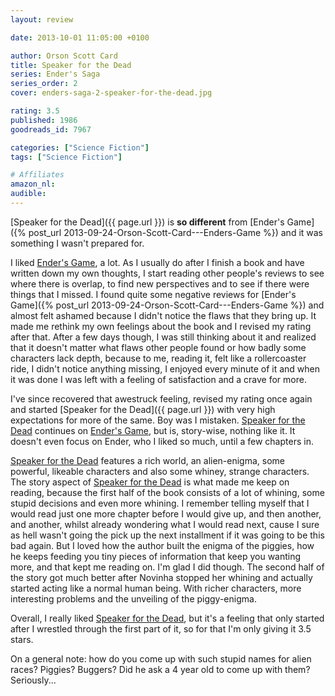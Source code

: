 ```yaml
---
layout: review

date: 2013-10-01 11:05:00 +0100

author: Orson Scott Card
title: Speaker for the Dead
series: Ender's Saga
series_order: 2
cover: enders-saga-2-speaker-for-the-dead.jpg

rating: 3.5
published: 1986
goodreads_id: 7967

categories: ["Science Fiction"]
tags: ["Science Fiction"]

# Affiliates
amazon_nl: 
audible: 
---
```


[Speaker for the Dead]({{ page.url }}) is **so different** from [Ender's Game]({% post_url 2013-09-24-Orson-Scott-Card---Enders-Game %}) and it was something I wasn't prepared for.

<!--more-->

I liked [Ender's Game](2013-09-24-Orson-Scott-Card---Enders-Game.md), a lot. As I usually do after I finish a book and have written down my own thoughts, I start reading other people's reviews to see where there is overlap, to find new perspectives and to see if there were things that I missed.
I found quite some negative reviews for [Ender's Game]({% post_url 2013-09-24-Orson-Scott-Card---Enders-Game %}) and almost felt ashamed because I didn't notice the flaws that they bring up. It made me rethink my own feelings about the book and I revised my rating after that. After a few days though, I was still thinking about it and realized that it doesn't matter what flaws other people found or how badly some characters lack depth, because to me, reading it, felt like a rollercoaster ride, I didn't notice anything missing, I enjoyed every minute of it and when it was done I was left with a feeling of satisfaction and a crave for more.

I've since recovered that awestruck feeling, revised my rating once again and started [Speaker for the Dead]({{ page.url }}) with very high expectations for more of the same. Boy was I mistaken. [Speaker for the Dead]() continues on [Ender's Game](2013-09-24-Orson-Scott-Card---Enders-Game.md), but is, story-wise, nothing like it. It doesn't even focus on Ender, who I liked so much, until a few chapters in.

[Speaker for the Dead]() features a rich world, an alien-enigma, some powerful, likeable characters and also some whiney, strange characters. The story aspect of [Speaker for the Dead]() is what made me keep on reading, because the first half of the book consists of a lot of whining, some stupid decisions and even more whining. I remember telling myself that I would read just one more chapter before I would give up, and then another, and another, whilst already wondering what I would read next, cause I sure as hell wasn't going the pick up the next installment if it was going to be this bad again.
But I loved how the author built the enigma of the piggies, how he keeps feeding you tiny pieces of information that keep you wanting more, and that kept me reading on. I'm glad I did though. The second half of the story got much better <spoiler>after Novinha stopped her whining and actually started acting like a normal human being</spoiler>. With richer characters, more interesting problems and the unveiling of the piggy-enigma.

Overall, I really liked [Speaker for the Dead](), but it's a feeling that only started after I wrestled through the first part of it, so for that I'm only giving it 3.5 stars.

On a general note: how do you come up with such stupid names for alien races? Piggies? Buggers? Did he ask a 4 year old to come up with them? Seriously...
